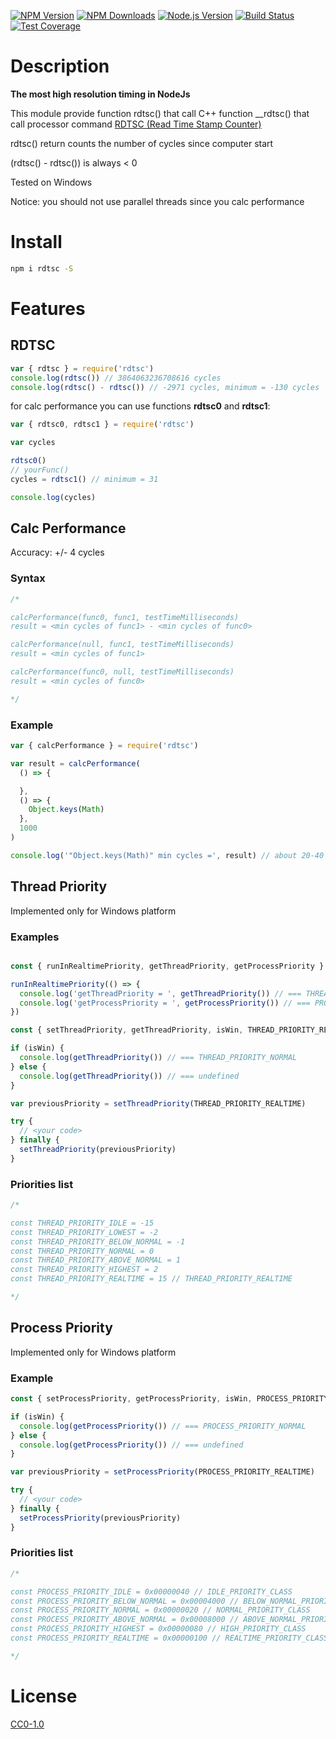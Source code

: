 [![NPM Version][npm-image]][npm-url]
[![NPM Downloads][downloads-image]][downloads-url]
[![Node.js Version][node-version-image]][node-version-url]
[![Build Status][travis-image]][travis-url]
[![Test Coverage][coveralls-image]][coveralls-url]

# Description

**The most high resolution timing in NodeJs**

This module provide function rdtsc() that call C++ function __rdtsc() that call processor command [RDTSC (Read Time Stamp Counter)](https://en.wikipedia.org/wiki/Time_Stamp_Counter)

rdtsc() return counts the number of cycles since computer start

(rdtsc() - rdtsc()) is always < 0

Tested on Windows

Notice: you should not use parallel threads since you calc performance

# Install

```bash
npm i rdtsc -S
```
# Features

## RDTSC

```js
var { rdtsc } = require('rdtsc')
console.log(rdtsc()) // 3864063236708616 cycles
console.log(rdtsc() - rdtsc()) // -2971 cycles, minimum = -130 cycles
```
for calc performance you can use functions **rdtsc0** and **rdtsc1**:

```js
var { rdtsc0, rdtsc1 } = require('rdtsc')

var cycles

rdtsc0()
// yourFunc()
cycles = rdtsc1() // minimum = 31

console.log(cycles)

```

## Calc Performance

Accuracy: +/- 4 cycles

### Syntax
```js
/*

calcPerformance(func0, func1, testTimeMilliseconds)
result = <min cycles of func1> - <min cycles of func0>

calcPerformance(null, func1, testTimeMilliseconds)
result = <min cycles of func1>

calcPerformance(func0, null, testTimeMilliseconds)
result = <min cycles of func0>

*/
```

### Example
```js
var { calcPerformance } = require('rdtsc')

var result = calcPerformance(
  () => {

  },
  () => {
    Object.keys(Math)
  },
  1000
)

console.log('"Object.keys(Math)" min cycles =', result) // about 20-40 cycles
```

## Thread Priority

Implemented only for Windows platform

### Examples

```js

const { runInRealtimePriority, getThreadPriority, getProcessPriority } = require('rdtsc')

runInRealtimePriority(() => {
  console.log('getThreadPriority = ', getThreadPriority()) // === THREAD_PRIORITY_REALTIME
  console.log('getProcessPriority = ', getProcessPriority()) // === PROCESS_PRIORITY_REALTIME
})

```


```js
const { setThreadPriority, getThreadPriority, isWin, THREAD_PRIORITY_REALTIME } = require('rdtsc')

if (isWin) {
  console.log(getThreadPriority()) // === THREAD_PRIORITY_NORMAL
} else {
  console.log(getThreadPriority()) // === undefined
}

var previousPriority = setThreadPriority(THREAD_PRIORITY_REALTIME)

try {
  // <your code>
} finally {
  setThreadPriority(previousPriority)
}
```

### Priorities list
```js
/*

const THREAD_PRIORITY_IDLE = -15
const THREAD_PRIORITY_LOWEST = -2
const THREAD_PRIORITY_BELOW_NORMAL = -1
const THREAD_PRIORITY_NORMAL = 0
const THREAD_PRIORITY_ABOVE_NORMAL = 1
const THREAD_PRIORITY_HIGHEST = 2
const THREAD_PRIORITY_REALTIME = 15 // THREAD_PRIORITY_REALTIME

*/
```

## Process Priority

Implemented only for Windows platform

### Example

```js
const { setProcessPriority, getProcessPriority, isWin, PROCESS_PRIORITY_REALTIME } = require('rdtsc')

if (isWin) {
  console.log(getProcessPriority()) // === PROCESS_PRIORITY_NORMAL
} else {
  console.log(getProcessPriority()) // === undefined
}

var previousPriority = setProcessPriority(PROCESS_PRIORITY_REALTIME)

try {
  // <your code>
} finally {
  setProcessPriority(previousPriority)
}
```

### Priorities list
```js
/*

const PROCESS_PRIORITY_IDLE = 0x00000040 // IDLE_PRIORITY_CLASS
const PROCESS_PRIORITY_BELOW_NORMAL = 0x00004000 // BELOW_NORMAL_PRIORITY_CLASS
const PROCESS_PRIORITY_NORMAL = 0x00000020 // NORMAL_PRIORITY_CLASS
const PROCESS_PRIORITY_ABOVE_NORMAL = 0x00008000 // ABOVE_NORMAL_PRIORITY_CLASS
const PROCESS_PRIORITY_HIGHEST = 0x00000080 // HIGH_PRIORITY_CLASS
const PROCESS_PRIORITY_REALTIME = 0x00000100 // REALTIME_PRIORITY_CLASS

*/
```

# License

[CC0-1.0](LICENSE)

[npm-image]: https://img.shields.io/npm/v/rdtsc.svg
[npm-url]: https://npmjs.org/package/rdtsc
[node-version-image]: https://img.shields.io/node/v/rdtsc.svg
[node-version-url]: https://nodejs.org/en/download/
[travis-image]: https://travis-ci.org/NikolayMakhonin/nodejs-rdtsc.svg?branch=master
[travis-url]: https://travis-ci.org/NikolayMakhonin/nodejs-rdtsc
[coveralls-image]: https://img.shields.io/coveralls/NikolayMakhonin/nodejs-rdtsc/master.svg
[coveralls-url]: https://coveralls.io/r/NikolayMakhonin/nodejs-rdtsc?branch=master
[downloads-image]: https://img.shields.io/npm/dm/rdtsc.svg
[downloads-url]: https://npmjs.org/package/rdtsc